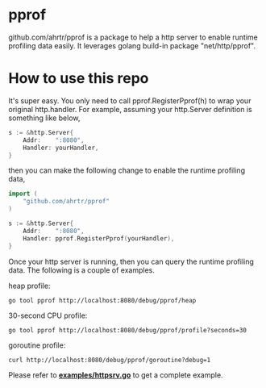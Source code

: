 pprof 
======
github.com/ahrtr/pprof is a package to help a http server to enable runtime profiling data easily. It leverages golang build-in package "net/http/pprof". 

# How to use this repo
It's super easy. You only need to call pprof.RegisterPprof(h) to wrap your original http.handler. For example, assuming your http.Server definition is something like below,

```go
s := &http.Server{
	Addr:    ":8080",
	Handler: yourHandler,
}
```

then you can make the following change to enable the runtime profiling data,
```go
import (
	"github.com/ahrtr/pprof"
)

s := &http.Server{
	Addr:    ":8080",
	Handler: pprof.RegisterPprof(yourHandler),
}
```

Once your http server is running, then you can query the runtime profiling data. The following is a couple of examples.

heap profile:
```
go tool pprof http://localhost:8080/debug/pprof/heap
```

30-second CPU profile:
```
go tool pprof http://localhost:8080/debug/pprof/profile?seconds=30
```

goroutine profile:
```
curl http://localhost:8080/debug/pprof/goroutine?debug=1
```

Please refer to **[examples/httpsrv.go](examples/httpsrv.go)** to get a complete example. 
